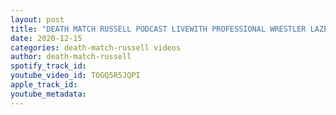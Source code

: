 ```yaml
---
layout: post
title: "DEATH MATCH RUSSELL PODCAST LIVEWITH PROFESSIONAL WRESTLER LAZER !"
date: 2020-12-15
categories: death-match-russell videos
author: death-match-russell
spotify_track_id: 
youtube_video_id: TOGQ5R5JQPI
apple_track_id: 
youtube_metadata: 
---
```

